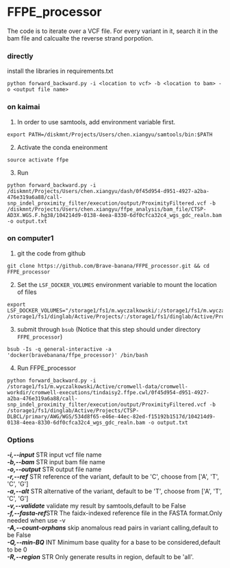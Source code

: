# FFPE_processor

The code is to iterate over a VCF file. For every variant in it, search it in the bam file and calcualte the reverse 
strand porpotion.

### directly
install the libraries in requirements.txt
```
python forward_backward.py -i <location to vcf> -b <location to bam> -o <output file name>
```

### on kaimai
1. In order to use samtools, add environment variable first.
```
export PATH=/diskmnt/Projects/Users/chen.xiangyu/samtools/bin:$PATH
```

2. Activate the conda eneironment
```
source activate ffpe
```
3. Run
```
python forward_backward.py -i /diskmnt/Projects/Users/chen.xiangyu/dash/0f45d954-d951-4927-a2ba-476e319a6a88/call-snp_indel_proximity_filter/execution/output/ProximityFiltered.vcf -b /diskmnt/Projects/Users/chen.xiangyu/ffpe_analysis/bam_file/CTSP-AD3X.WGS.F.hg38/104214d9-0138-4eea-8330-6df0cfca32c4_wgs_gdc_realn.bam -o output.txt
```

### on computer1
1. git the code from github
```
git clone https://github.com/Brave-banana/FFPE_processor.git && cd FFPE_processor
```
2. Set the `LSF_DOCKER_VOLUMES` environment variable to mount the location of  files
```
export LSF_DOCKER_VOLUMES="/storage1/fs1/m.wyczalkowski/:/storage1/fs1/m.wyczalkowski/ /storage1/fs1/dinglab/Active/Projects/:/storage1/fs1/dinglab/Active/Projects/"
```
3. submit through `bsub` (Notice that this step should under directory `FFPE_processor`)
```
bsub -Is -q general-interactive -a 'docker(bravebanana/ffpe_processor)' /bin/bash
```
4. Run FFPE_processor
```
python forward_backward.py -i /storage1/fs1/m.wyczalkowski/Active/cromwell-data/cromwell-workdir/cromwell-executions/tindaisy2.ffpe.cwl/0f45d954-d951-4927-a2ba-476e319a6a88/call-snp_indel_proximity_filter/execution/output/ProximityFiltered.vcf -b /storage1/fs1/dinglab/Active/Projects/CTSP-DLBCL/primary/AWG/WGS/534d8f65-e46e-44ec-82ed-f15192b1517d/104214d9-0138-4eea-8330-6df0cfca32c4_wgs_gdc_realn.bam -o output.txt
```

### Options

***-i,--input*** STR input vcf file name    
***-b,--bam*** STR input bam file name  
***-o,--output*** STR output file name  
***-r,--ref*** STR reference of the variant, default to be 'C', choose from ['A', 'T', 'C', 'G']    
***-a,--alt*** STR alternative of the variant, default to be 'T', choose from ['A', 'T', 'C', 'G']  
***-v,--validate*** validate my result by samtools,default to be False  
***-f,--fasta-ref***STR The faidx-indexed reference file in the FASTA format.Only needed when use -v    
***-A,--count-orphans*** skip anomalous read pairs in variant calling,default to be False    
***-Q,--min-BQ*** INT Minimum base quality for a base to be considered,default to be 0  
***-R,--region*** STR Only generate results in region, default to be 'all'. 

